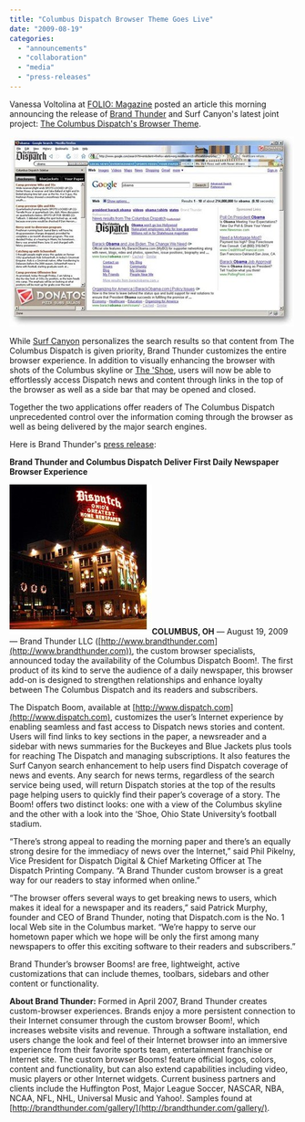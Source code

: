 ```yaml
---
title: "Columbus Dispatch Browser Theme Goes Live"
date: "2009-08-19"
categories: 
  - "announcements"
  - "collaboration"
  - "media"
  - "press-releases"
---
```


Vanessa Voltolina at [FOLIO: Magazine](http://www.foliomag.com/2009/booms-offer-serp-and-browser-customization) posted an article this morning announcing the release of [Brand Thunder](http://www.BrandThunder.com) and Surf Canyon's latest joint project: [The Columbus Dispatch's Browser Theme](http://www.dispatch.com/live/content/multimedia/brandthunder/index.html).

![Dispatch Boom Screen Shot](/assets/images/rank-dynamics/dispatch.jpg)

While [Surf Canyon](http://www.SurfCanyon.com) personalizes the search results so that content from The Columbus Dispatch is given priority, Brand Thunder customizes the entire browser experience. In addition to visually enhancing the browser with shots of the Columbus skyline or [The 'Shoe](http://en.wikipedia.org/wiki/The_Shoe), users will now be able to effortlessly access Dispatch news and content through links in the top of the browser as well as a side bar that may be opened and closed.

Together the two applications offer readers of The Columbus Dispatch unprecedented control over the information coming through the browser as well as being delivered by the major search engines.

Here is Brand Thunder's [press release](http://www.prweb.com/releases/2009/08/prweb2772034.htm):

**Brand Thunder and Columbus Dispatch Deliver First Daily Newspaper Browser Experience**

![Picture of Dispatch Building](/assets/images/rank-dynamics/dispatch-building.jpg "Picture of Dispatch Building")**COLUMBUS, OH** — August 19, 2009 — Brand Thunder LLC ([http://www.brandthunder.com](http://www.brandthunder.com)), the custom browser specialists, announced today the availability of the Columbus Dispatch Boom!. The first product of its kind to serve the audience of a daily newspaper, this browser add-on is designed to strengthen relationships and enhance loyalty between The Columbus Dispatch and its readers and subscribers.

The Dispatch Boom, available at [http://www.dispatch.com](http://www.dispatch.com), customizes the user’s Internet experience by enabling seamless and fast access to Dispatch news stories and content. Users will find links to key sections in the paper, a newsreader and a sidebar with news summaries for the Buckeyes and Blue Jackets plus tools for reaching The Dispatch and managing subscriptions. It also features the Surf Canyon search enhancement to help users find Dispatch coverage of news and events. Any search for news terms, regardless of the search service being used, will return Dispatch stories at the top of the results page helping users to quickly find their paper’s coverage of a story. The Boom! offers two distinct looks: one with a view of the Columbus skyline and the other with a look into the ‘Shoe, Ohio State University’s football stadium.

“There’s strong appeal to reading the morning paper and there’s an equally strong desire for the immediacy of news over the Internet,” said Phil Pikelny, Vice President for Dispatch Digital & Chief Marketing Officer at The Dispatch Printing Company. “A Brand Thunder custom browser is a great way for our readers to stay informed when online.”

“The browser offers several ways to get breaking news to users, which makes it ideal for a newspaper and its readers,” said Patrick Murphy, founder and CEO of Brand Thunder, noting that Dispatch.com is the No. 1 local Web site in the Columbus market. “We’re happy to serve our hometown paper which we hope will be only the first among many newspapers to offer this exciting software to their readers and subscribers.”

Brand Thunder’s browser Booms! are free, lightweight, active customizations that can include themes, toolbars, sidebars and other content or functionality.

**About Brand Thunder:** Formed in April 2007, Brand Thunder creates custom-browser experiences. Brands enjoy a more persistent connection to their Internet consumer through the custom browser Boom!, which increases website visits and revenue. Through a software installation, end users change the look and feel of their Internet browser into an immersive experience from their favorite sports team, entertainment franchise or Internet site. The custom browser Booms! feature official logos, colors, content and functionality, but can also extend capabilities including video, music players or other Internet widgets. Current business partners and clients include the Huffington Post, Major League Soccer, NASCAR, NBA, NCAA, NFL, NHL, Universal Music and Yahoo!. Samples found at [http://brandthunder.com/gallery/](http://brandthunder.com/gallery/).
